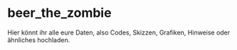 # beer_the_zombie
Hier könnt ihr alle eure Daten, also Codes, Skizzen, Grafiken, Hinweise oder ähnliches hochladen.
